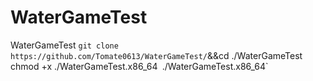 # WaterGameTest
WaterGameTest
`git clone https://github.com/Tomate0613/WaterGameTest/`&&cd ./WaterGameTest`
`chmod +x ./WaterGameTest.x86_64`
`./WaterGameTest.x86_64`
